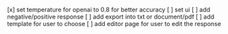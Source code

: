 [x] set temperature for openai to 0.8 for better accuracy
[ ] set ui
[ ] add negative/positive response
[ ] add export into txt or document/pdf
[ ] add template for user to choose
[ ] add editor page for user to edit the response